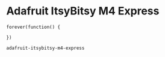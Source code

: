 # Adafruit ItsyBitsy M4 Express

```blocks
forever(function() {

})
```

```package
adafruit-itsybitsy-m4-express
```
